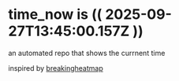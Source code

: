 # time_now is (( 2025-09-27T13:45:00.157Z ))

an automated repo that shows the currnent time

inspired by [breakingheatmap](https://github.com/breakingheatmap/breakingheatmap)